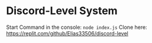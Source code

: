 # Discord-Level System
Start Command in the console: `node index.js`
Clone here: https://replit.com/github/Elias33506/discord-level
